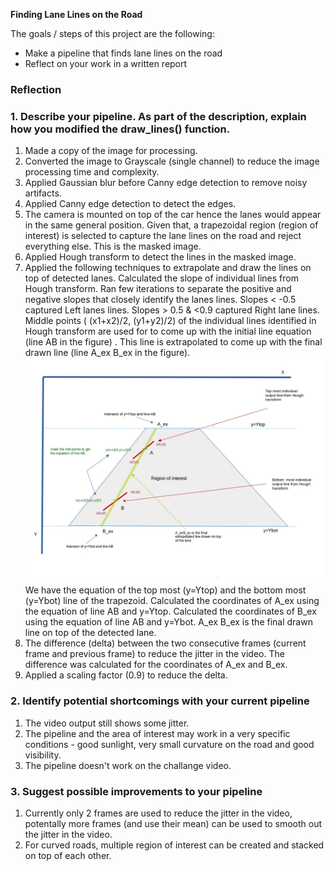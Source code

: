 
**Finding Lane Lines on the Road**

The goals / steps of this project are the following:
* Make a pipeline that finds lane lines on the road
* Reflect on your work in a written report


### Reflection

### 1. Describe your pipeline. As part of the description, explain how you modified the draw_lines() function.
1. Made a copy of the image for processing.
2. Converted the image to Grayscale (single channel) to reduce the image processing time and complexity.
3. Applied Gaussian blur before Canny edge detection to remove noisy artifacts.
4. Applied Canny edge detection to detect the edges.
5. The camera is mounted on top of the car hence the lanes would appear in the same general position. Given that, a trapezoidal region (region of interest) is selected to capture the lane lines on the road and reject everything else. This is the masked image.
6. Applied Hough transform to detect the lines in the masked image. 
7. Applied the following techniques to extrapolate and draw the lines on top of detected lanes.
Calculated the slope of individual lines from Hough transform.
Ran few iterations to separate the positive and negative slopes that closely identify the lanes lines. 
 Slopes < -0.5 captured Left lanes lines. 
 Slopes > 0.5 & <0.9 captured Right lane lines.
 Middle points ( (x1+x2)/2, (y1+y2)/2) of the individual lines identified in Hough transform are used for to come up with the initial line equation (line AB in the figure) . This line is extrapolated to come up with the final drawn line (line A_ex B_ex in the figure). 
 ![extrapolation](/Extrapolation1.jpg)
We have the equation of the top most (y=Ytop) and the bottom most (y=Ybot) line of the trapezoid.
Calculated the coordinates of A_ex using the equation of line AB and y=Ytop.
Calculated the coordinates of B_ex using the equation of line AB and y=Ybot.
A_ex B_ex is the final drawn line on top of the detected lane. 
8. The difference (delta) between the two consecutive frames (current frame and previous frame) to reduce the jitter in the video. The difference was calculated for the coordinates of A_ex and B_ex.
9. Applied a scaling factor (0.9) to reduce the delta.





### 2. Identify potential shortcomings with your current pipeline

1. The video output still shows some jitter. 
2. The pipeline and the area of interest may work in a very specific conditions - good sunlight, very small curvature on the road and good visibility. 
2. The pipeline doesn't work on the challange video.

### 3. Suggest possible improvements to your pipeline

1. Currently only 2 frames are used to reduce the jitter in the video, potentally more frames (and use their mean) can be used to smooth out the jitter in the video.
2. For curved roads, multiple region of interest can be created and stacked on top of each other.

